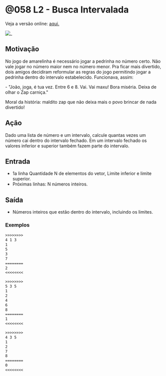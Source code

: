 # @058 L2 - Busca Intervalada

Veja a versão online: [aqui.](https://github.com/qxcodefup/arcade/blob/master/base/058/Readme.md)

![_](https://raw.githubusercontent.com/qxcodefup/arcade/master/base/058/cover.jpg)

[](t.tio)
## Motivação

No jogo de amarelinha é necessário jogar a pedrinha no número certo. Não vale jogar no número maior nem no número menor. Pra ficar mais divertido, dois amigos decidiram reformular as regras do jogo permitindo jogar a pedrinha dentro do intervalo estabelecido. Funcionava, assim:  
  
\- "João, joga, é tua vez. Entre 6 e 8. Vai. Vai maxu! Bora miséria. Deixa de olhar o Zap carniça."  
  
Moral da história: maldito zap que não deixa mais o povo brincar de nada divertido!  

## Ação

Dado uma lista de número e um intervalo, calcule quantas vezes um número cai dentro do intervalo fechado. Em um intervalo fechado os valores inferior e superior também fazem parte do intervalo.  

## Entrada

* 1a linha Quantidade N de elementos do vetor, Limite inferior e limite superior.
* Próximas linhas: N números inteiros.

## Saída

*   Números inteiros que estão dentro do intervalo, incluindo os limites.

### Exemplos

```txt
>>>>>>>>
4 1 3
1
5
3
7
========
2
<<<<<<<<

>>>>>>>>
5 3 5
1
2
4
6
8
========
1
<<<<<<<<

>>>>>>>>
4 3 5
1
2
7
8
========
0
<<<<<<<<
```

